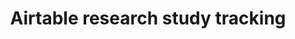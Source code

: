---
layout: page
title:  "Airtable research study tracking"
lang: en
permalink: "/airtable/"
trans_url: "/fr-needed/"
---